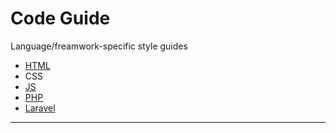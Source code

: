 # Code Guide
Language/freamwork-specific style guides

- [HTML](https://github.com/MidwesternInteractive/guides/tree/master/html)
- CSS 
- [JS](https://github.com/airbnb/javascript)
- [PHP](https://github.com/MidwesternInteractive/guides/tree/master/php)
- [Laravel](https://github.com/MidwesternInteractive/guides/tree/master/laravel)

---
